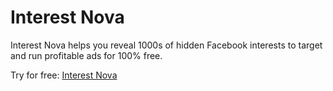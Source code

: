 # Interest Nova

Interest Nova helps you reveal 1000s of hidden Facebook interests to target and run profitable ads for 100% free.

Try for free: [Interest Nova](https://interestnova.netlify.app)
